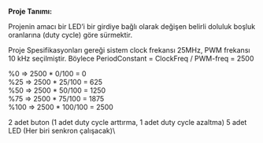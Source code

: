 
**Proje Tanımı:**

Projenin amacı bir LED’i bir girdiye bağlı olarak değişen belirli doluluk boşluk oranlarına (duty cycle) göre sürmektir.

Proje Spesifikasyonları gereği sistem clock frekansı 25MHz, PWM frekansı 10 kHz seçilmiştir. Böylece
PeriodConstant = ClockFreq / PWM-freq = 2500

%0     => 2500 * 0/100 = 0\
%25   => 2500 * 25/100 = 625\
%50   => 2500 * 50/100 = 1250\
%75   => 2500 * 75/100 = 1875\
%100 => 2500 * 100/100 = 2500

2 adet buton (1 adet duty cycle arttırma, 1 adet duty cycle azaltma)
5 adet LED (Her biri senkron çalışacak)\

